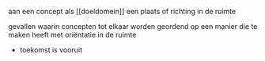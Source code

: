 aan een concept als [[doeldomein]] een plaats of richting in de ruimte

gevallen waarin concepten tot elkaar worden geordend op een manier die te maken heeft met oriëntatie in de ruimte
- toekomst is vooruit